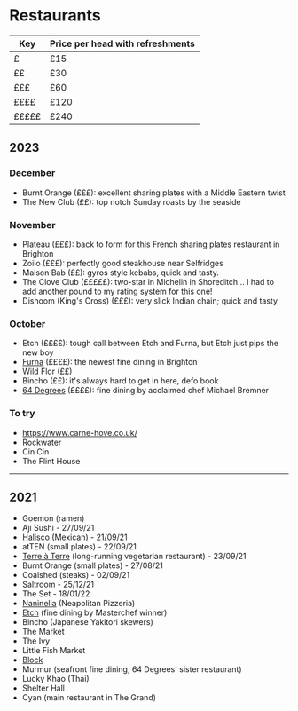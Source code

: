 # Restaurants

| Key | Price per head with refreshments |
| --- | --- |
| £ | £15 |
| ££ | £30 |
| £££ | £60 |
| ££££ | £120 |
| £££££ | £240 |

## 2023

### December

- Burnt Orange (£££): excellent sharing plates with a Middle Eastern twist
- The New Club (££): top notch Sunday roasts by the seaside

### November

- Plateau (£££): back to form for this French sharing plates restaurant in Brighton
- Zoilo (£££): perfectly good steakhouse near Selfridges
- Maison Bab (££): gyros style kebabs, quick and tasty.
- The Clove Club (£££££): two-star in Michelin in Shoreditch... I had to add another pound to my rating system for this one!
- Dishoom (King's Cross) (£££): very slick Indian chain; quick and tasty

### October

- Etch (££££): tough call between Etch and Furna, but Etch just pips the new boy
- [Furna](https://furnarestaurant.co.uk/) (££££): the newest fine dining in Brighton
- Wild Flor (££)
- Bincho (££): it's always hard to get in here, defo book
- [64 Degrees](https://64degrees.co.uk/) (££££): fine dining by acclaimed chef Michael Bremner

### To try

- https://www.carne-hove.co.uk/
- Rockwater
- Cin Cin
- The Flint House

---

## 2021

- Goemon (ramen)
- Aji Sushi - 27/09/21
- [Halisco](https://www.facebook.com/HaliscoRestaurant/) (Mexican) - 21/09/21
- atTEN (small plates) - 22/09/21
- [Terre à Terre](https://terreaterre.co.uk/) (long-running vegetarian restaurant) - 23/09/21
- Burnt Orange (small plates) - 27/08/21
- Coalshed (steaks) - 02/09/21
- Saltroom - 25/12/21
- The Set - 18/01/22
- [Naninella](https://www.nanninellapizzeria.co.uk/) (Neapolitan Pizzeria)
- [Etch](https://www.etchfood.co.uk/) (fine dining by Masterchef winner)
- Bincho (Japanese Yakitori skewers)
- The Market
- The Ivy
- Little Fish Market
- [Block](https://blockbar.co.uk)
- Murmur (seafront fine dining, 64 Degrees' sister restaurant)
- Lucky Khao (Thai)
- Shelter Hall
- Cyan (main restaurant in The Grand)
